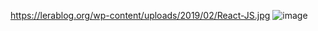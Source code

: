 https://lerablog.org/wp-content/uploads/2019/02/React-JS.jpg
![image](https://user-images.githubusercontent.com/114554648/200503527-ed027354-70bd-4681-a339-a03f181dbf43.png)
